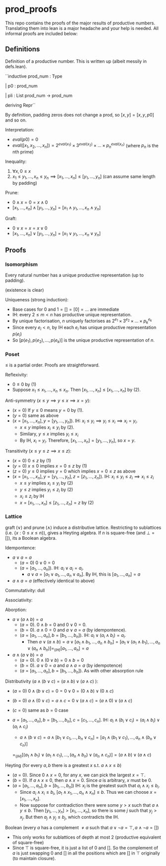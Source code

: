# prod_proofs

This repo contains the proofs of the major results of productive numbers. Translating them into lean is a major headache and your help is needed. All informal proofs are included below:


## Definitions

Definition of a productive number. This is written up (albeit messily in defs.lean).

``inductive prod_num : Type

| p0 : prod_num

| pli : List prod_num → prod_num

deriving Repr``

By definition, padding zeros does not change a prod, so $[x, y] = [x, y, p0]$ and so on.

Interpretation:
* $eval(p0) = 0$
* $eval([x_1, x_2, ..., x_n]) = 2^{eval(x_1)} \times 3^{eval(x_2)} \times ... \times p_n^{eval(x_n)}$ (where $p_n$ is the nth prime)

Inequality:
1. $\forall x, 0 \leq x$
2. $x_1 \leq y_1, ..., x_n \leq y_n \implies [x_1, ..., x_n] \leq [y_1, ..., y_n]$ (can assume same length by padding)

Prune:
* $0 \land x = 0 = x \land 0$
* $[x_1, ..., x_n] \land [y_1, ..., y_n] = [x_1 \land y_1, ..., x_n \land y_n]$

Graft:
* $0 \lor x = x = x \lor 0$
* $[x_1, ..., x_n] \lor [y_1, ..., y_n] = [x_1 \lor y_1, ..., x_n \lor y_n]$


## Proofs

### Isomorphism

Every natural number has a unique productive representation (up to padding).

(existence is clear)

Uniqueness (strong induction):
* Base cases for $0$ and $1 = [] = [0] = ...$ are immediate
* IH: every $2 \leq m < n$ has productive unique representation.
* By unique factorisation, $n$ uniquely factorises as $2^{e_1} \times 3^{e_2} \times ... \times p_k^{e_k}$
* Since every $e_i < n$, by IH each $e_i$ has unique productive representation $p(e_i)$
* So $[p(e_1), p(e_2), ..., p(e_k)]$ is the unique productive representation of $n$.


### Poset

$\leq$ is a partial order. Proofs are straightforward.

Reflexivity:
* $0 \leq 0$ by (1)
* Suppose $x_1 \leq x_1, ..., x_n \leq x_n$. Then $[x_1, ..., x_n] \leq [x_1, ..., x_n]$ by (2).

Anti-symmetry ($x \leq y \implies y \leq x \implies x = y$):
* ($x=0$) If $y \leq 0$ means $y = 0$ by (1). 
* ($y=0$) same as above
* ($x = [x_1, ...,x_n], y = [y_1, ..., y_n]$). IH: $x_i \leq y_i \implies y_i \leq x_i \implies x_i = y_i$. 
    - $x \leq y$ implies $x_i \leq y_i$ by (2).
    -  Similary, $y \leq x$ implies $y_i \leq x_i$
    - By IH, $x_i = y_i$. Therefore, $[x_1, ..., x_n] = [y_1, ..., y_n]$, so $x = y$.


Transitivity ($x \leq y \leq z \implies x \leq z$):
* ($x = 0$) $0 \leq z$ by (1)
* ($y = 0$) $x \leq 0$ implies $x = 0 \leq z$ by (1)
* ($z = 0$) $y \leq 0$ implies $y = 0$ which implies $x = 0 \leq z$ as above
* ($x = [x_1, ..., x_n], y=[y_1, ..., y_n], z = [z_1, ..., z_n]$). IH: $x_i \leq y_i \leq z_i \implies x_i \leq z_i$
    - $x \leq y$ implies $x_i \leq y_i$ by (2)
    - $y \leq z$ implies $y_i \leq z_i$ by (2)
    - $x_i \leq z_i$ by IH
    - $x = [x_1, ..., x_n] \leq [z_1, ..., z_n] = z$ by (2)

### Lattice

graft ($\lor$) and prune ($\land$) induce a distributive lattice. Restricting to sublattices (i.e. $\{x : 0 \leq x \leq n\}$), gives a Heyting algebra. If $n$ is square-free (and $\bot = []$), its a Boolean algebra.


Idempontence:
* $a \lor a = a$
    - ($a=0$) $0 \lor 0 = 0$
    - ($a = [a_1, ..., a_n]$). IH: $a_i \lor a_i = a_i$.
        - $a \lor a = [a_1 \lor a_1, ..., a_n \lor a_n]$. By IH, this is $[a_1, ..., a_n] = a$
* $a \land a = a$ (effectively identical to above)

Commutativity: dull


Associativity:


Aborption:
* $a \lor (a \land b) = a$
    - ($a=0$). $0 \land b = 0$ and $0 \lor 0 = 0$.
    - ($b=0$). $a \land 0 = 0$ and $a \lor a = a$ (by idempontence).
    - ($a=[a_1, ..., a_n], b=[b_1, ..., b_n]$). IH: $a_i \lor (a_i \land b_i) = a_i$. 
        - Then $a \lor (a \land b) = a \lor [a_1 \land b_1, ..., a_n \land b_n] = [a_1 \lor (a_1 \land b_1), ..., a_n \lor (a_n \land b_n)] =_{(IH)} [a_1, ..., a_n] = a$
* $a \land (a \lor b) = a$
    - ($a=0$). $0 \land (0 \lor b) = 0 \land b = 0$
    - ($b=0$). $a \lor 0 = a$ and $a \land a = a$ (by idempotence)
    - ($a=[a_1, ..., a_n], b=[b_1, ..., b_n]$). As with other absorption rule

Distributivity ($a \land (b \lor c) = (a \land b) \lor (a \land c)$ ):
* ($a=0$) $0 \land (b \lor c) = 0 = 0 \lor 0 = (0 \land b) \lor (0 \land c)$
* ($b=0$) $a \land (0 \lor c) = a \land c = 0 \lor (a \land c) = (a \land 0) \lor (a \land c)$
* ($c=0$) same as $b=0$ case
* $a = [a_1, ..., a_n], b = [b_1, ..., b_n], c = [c_1, ..., c_n]$. IH: $a_i \land (b_i \lor c_i) = (a_i \land b_i) \lor (a_i \land c_i)$
    - $a \land (b \lor c) = a \land [b_1 \lor c_1, ..., b_n \lor c_n] = [a_1 \land (b_1 \lor c_1), ..., a_n \land (b_n \lor c_n)]$
   
   $=_{(IH)} [(a_1 \land b_1) \lor (a_1 \land c_1), ..., (a_n \land b_n) \lor (a_n \land c_n)] = (a \land b) \lor (a \land c)$




Heyting (for every $a, b$ there is a greatest $x$ s.t. $a \land x \leq b$)
* ($a = 0$). Since $0 \land x = 0$, for any $x$, we can pick the largest $x = \top$. 
* ($b = 0$). If $a \land x \leq 0$, then $a \land x = 0$. Since $a$ is arbitrary, $x$ must be $0$.
* ($a = [a_1, ..., a_n], b = [b_1, ..., b_n]$) IH: $x_i$ is the greatest such that $a_i \land x_i \leq b_i$. 
    - Since $a_i \land x_i \leq b_i$, $[a_1 \land x_1, ..., a_n \land x_n] \leq b$. Thus we can choose $x = [x_1, ..., x_n]$.
    - Now suppose for contradiction there were some $y > x$ such that $a \land y \leq b$. Then $[y_1, ..., y_n] > [x_1, ..., x_n]$, so there is some $j$ such that $y_j > x_j$. But then $a_j \land y_j \leq b_j$, which contradicts the IH.  




Boolean (every $a$ has a complement $\neq a$ such that $a \lor \neg a = \top, a \land \neg a = []$)
* This only works for sublattices of depth at most 2 (productive equivalent of square-free)
* Since $\top$ is square-free, it is just a list of $0$ and $[]$. So the complement of $a$ is just swapping $0$ and $[]$ in all the positions which are $[]$ in $\top$ originally (to maintain closure).